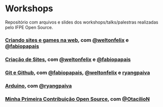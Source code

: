 # Workshops
Repositório com arquivos e slides dos workshops/talks/palestras realizadas pelo IFPE Open Source.

### [Criando sites e games na web](https://github.com/ifpeopensource/workshops/tree/main/Criando%20sites%20e%20games%20na%20web), com [@weltonfelix](https://github.com/weltonfelix) e [@fabiopapais](https://github.com/fabiopapais)

### [Criação de Sites](https://github.com/ifpeopensource/workshops/tree/main/Cria%C3%A7%C3%A3o%20de%20sites), com [@weltonfelix](https://github.com/weltonfelix) e [@fabiopapais](https://github.com/fabiopapais)

### [Git e Github](https://github.com/ifpeopensource/workshops/tree/main/Git%20e%20GitHub), com [@fabiopapais](https://github.com/fabiopapais), [@weltonfelix](https://github.com/weltonfelix) e [ryangpaiva](https://github.com/ryangpaiva)

### [Arduino](https://github.com/ifpeopensource/workshops/tree/main/Arduino), com [@ryangpaiva](https://github.com/ryangpaiva)

### [Minha Primeira Contribuição Open Source](https://github.com/ifpeopensource/workshops/tree/main/Minha%20Primeira%20Contribui%C3%A7%C3%A3o%20Open%20Source), com [@OtacilioN](https://github.com/OtacilioN)
